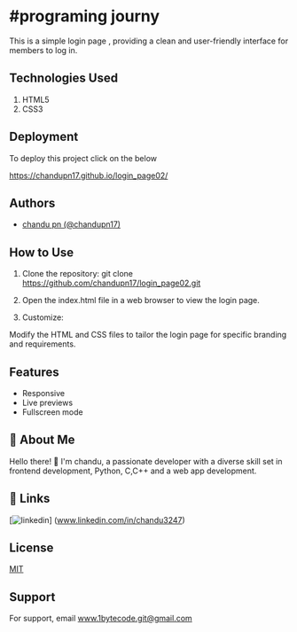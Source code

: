 # #programing journy

This is a simple login page , providing a clean and user-friendly interface for members to log in.



## Technologies Used

1. HTML5  
2. CSS3
   

## Deployment

To deploy this project click on the below 

  https://chandupn17.github.io/login_page02/


## Authors

- [chandu pn  (@chandupn17)](https://www.github.com/chandupn17)


## How to Use
1. Clone the repository:
git clone https://github.com/chandupn17/login_page02.git

2. Open the index.html file in a web browser to view the login page.

3. Customize:

Modify the HTML and CSS files to tailor the login page for specific branding and requirements.
## Features

- Responsive
- Live previews
- Fullscreen mode



## 🚀 About Me
Hello there! 👋 I'm chandu, a passionate developer with a diverse skill set in frontend development, Python, C,C++ and a  web app development. 

## 🔗 Links

[![linkedin](https://img.shields.io/badge/linkedin-0A66C2?style=for-the-badge&logo=linkedin&logoColor=white)]
(www.linkedin.com/in/chandu3247)

## License

[MIT](https://choosealicense.com/licenses/mit/)


## Support

For support, email www.1bytecode.git@gmail.com 

